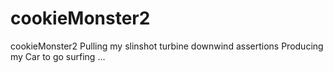 # cookieMonster2
cookieMonster2
Pulling my slinshot turbine
downwind assertions 
Producing my Car to go surfing ...
